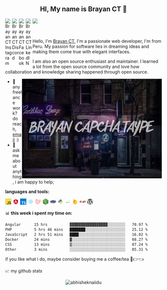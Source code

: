 
<h2 align="center"> HI, My name is Brayan CT 👋 <br/> </h2> 

<a href="https://www.instagram.com/capchataype/">
  <img align="left" alt="Brayan CT Instagram" width="22px" src="https://raw.githubusercontent.com/hussainweb/hussainweb/main/icons/instagram.png" />
</a>
<a href="https://discord.gg/Nv77YArh">
  <img align="left" alt="Brayan CT Discord" width="22px" src="https://raw.githubusercontent.com/peterthehan/peterthehan/master/assets/discord.svg" />
</a>
<a href="https://www.facebook.com/brayan.capchataype">
  <img align="left" alt="Brayan CT  Facebook" width="22px" src="https://camo.githubusercontent.com/d463cd299093e5708aa2c5bdbcc406ac5e67be68fac55836e4da5e5d78c70dd2/68747470733a2f2f7261772e6769746875622e636f6d2f4d617965752f6e6f742d6f6e2d66616365626f6f6b2d69636f6e2f6d61737465722f7265736f75726365732f6e6f742d6f6e2d66616365626f6f6b2e706e67" />
</a>
<a href="https://www.linkedin.com/in/brayan-capcha-90818a196/">
  <img align="left" alt="Brayan CT LinkedIN" width="22px" src="https://raw.githubusercontent.com/peterthehan/peterthehan/master/assets/linkedin.svg" />
</a>

![](https://visitor-badge.glitch.me/badge?page_id=abhisheknaiidu.abhisheknaiidu)

<br />

Hello, I'm [Brayan CT](http://brayanct.click/), I'm a passionate web developer, I'm from Peru. My passion for software lies in dreaming ideas and making them come true with elegant interfaces.

I am also an open source enthusiast and maintainer. I learned a lot from the open source community and love how collaboration and knowledge sharing happened through open source.



  <img align="right" alt="GIF" src="https://github.com/BRAYANCT/brayanct/blob/7a11c32d40b656df158ffa36d7eb2700f660cb6a/2.png" width="450" height="320" />
  
- 💼 any freelance work? do reach, [email](mailto:brayancapchataype@gmail.com) :)
- 💬 ask me about anything, i am happy to help;


**languages and tools:**  

<code><img height="20" src="https://raw.githubusercontent.com/github/explore/80688e429a7d4ef2fca1e82350fe8e3517d3494d/topics/javascript/javascript.png"></code>
<code><img height="20" src="https://raw.githubusercontent.com/github/explore/80688e429a7d4ef2fca1e82350fe8e3517d3494d/topics/angular/angular.png"></code>
<code><img height="20" src="https://raw.githubusercontent.com/github/explore/80688e429a7d4ef2fca1e82350fe8e3517d3494d/topics/typescript/typescript.png"></code>
<code><img height="20" src="https://raw.githubusercontent.com/github/explore/80688e429a7d4ef2fca1e82350fe8e3517d3494d/topics/react/react.png"></code>
<code><img height="20" src="https://raw.githubusercontent.com/github/explore/5c058a388828bb5fde0bcafd4bc867b5bb3f26f3/topics/laravel/laravel.png"></code>
<code><img height="20" src="https://raw.githubusercontent.com/github/explore/80688e429a7d4ef2fca1e82350fe8e3517d3494d/topics/nodejs/nodejs.png"></code>
<code><img height="20" src="https://raw.githubusercontent.com/github/explore/80688e429a7d4ef2fca1e82350fe8e3517d3494d/topics/php/php.png"></code>
<code><img height="20" src="https://raw.githubusercontent.com/github/explore/80688e429a7d4ef2fca1e82350fe8e3517d3494d/topics/python/python.png"></code>
<code><img height="20" src="https://raw.githubusercontent.com/github/explore/80688e429a7d4ef2fca1e82350fe8e3517d3494d/topics/mysql/mysql.png"></code>
<code><img height="20" src="https://raw.githubusercontent.com/github/explore/80688e429a7d4ef2fca1e82350fe8e3517d3494d/topics/firebase/firebase.png"></code>
<code><img height="20" src="https://raw.githubusercontent.com/github/explore/80688e429a7d4ef2fca1e82350fe8e3517d3494d/topics/git/git.png"></code>
<code><img height="20" src="https://raw.githubusercontent.com/github/explore/80688e429a7d4ef2fca1e82350fe8e3517d3494d/topics/wordpress/wordpress.png"></code>


📊 **this week i spent my time on:**
<!--START_SECTION:waka-->

```text
Angular      15 hrs          ▓▓▓▓▓▓▓▓▓▓▓▓▓▓▓▓▓░░░░░░░░   70.97 %
PHP          5 hrs 46 mins   ███████░░░░░░░░░░░░░░░░░░   25.12 %
JavaScript   2 hrs 51 mins   ████░░░░░░░░░░░░░░░░░░░░░   16.02 %
Docker       24 mins         ▓░░░░░░░░░░░░░░░░░░░░░░░░   08.27 %
CSS          13 mins         ▒░░░░░░░░░░░░░░░░░░░░░░░░   07.24 %
Other        3 mins          ░░░░░░░░░░░░░░░░░░░░░░░░░   05.31 %
```

<!--END_SECTION:waka-->

if you like what i do, maybe consider buying me a coffee/tea 🥺👉👈

📈 my github stats

<p align="center"> <img src="https://github-readme-stats.vercel.app/api?username=abhisheknaiidu&show_icons=true&theme=gotham" alt="abhisheknaiidu" />


